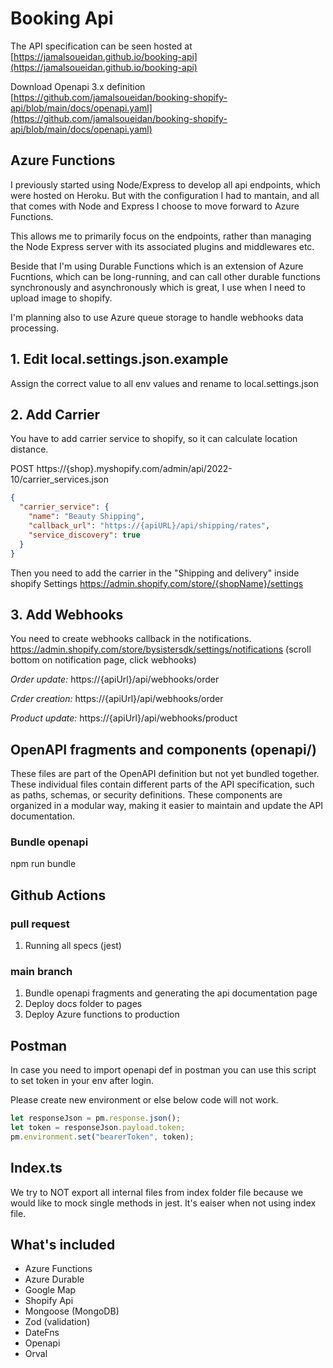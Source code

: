 # Booking Api

The API specification can be seen hosted at [https://jamalsoueidan.github.io/booking-api](https://jamalsoueidan.github.io/booking-api)

Download Openapi 3.x definition [https://github.com/jamalsoueidan/booking-shopify-api/blob/main/docs/openapi.yaml](https://github.com/jamalsoueidan/booking-shopify-api/blob/main/docs/openapi.yaml)

## Azure Functions

I previously started using Node/Express to develop all api endpoints, which were hosted on Heroku. But with the configuration I had to mantain, and all that comes with Node and Express I choose to move forward to Azure Functions.

This allows me to primarily focus on the endpoints, rather than managing the Node Express server with its associated plugins and middlewares etc.

Beside that I'm using Durable Functions which is an extension of Azure Fucntions, which can be long-running, and can call other durable functions synchronously and asynchronously which is great, I use when I need to upload image to shopify.

I'm planning also to use Azure queue storage to handle webhooks data processing.

## 1. Edit local.settings.json.example

Assign the correct value to all env values and rename to local.settings.json

## 2. Add Carrier

You have to add carrier service to shopify, so it can calculate location distance.

POST https://{shop}.myshopify.com/admin/api/2022-10/carrier_services.json

```json
{
  "carrier_service": {
    "name": "Beauty Shipping",
    "callback_url": "https://{apiURL}/api/shipping/rates",
    "service_discovery": true
  }
}
```

Then you need to add the carrier in the "Shipping and delivery" inside shopify Settings
https://admin.shopify.com/store/{shopName}/settings

## 3. Add Webhooks

You need to create webhooks callback in the notifications.
https://admin.shopify.com/store/bysistersdk/settings/notifications (scroll bottom on notification page, click webhooks)

_Order update:_
https://{apiUrl}/api/webhooks/order

_Crder creation:_
https://{apiUrl}/api/webhooks/order

_Product update:_
https://{apiUrl}/api/webhooks/product

## OpenAPI fragments and components (openapi/)

These files are part of the OpenAPI definition but not yet bundled together. These individual files contain different parts of the API specification, such as paths, schemas, or security definitions. These components are organized in a modular way, making it easier to maintain and update the API documentation.

### Bundle openapi

npm run bundle

## Github Actions

### pull request

1. Running all specs (jest)

### main branch

1. Bundle openapi fragments and generating the api documentation page
2. Deploy docs folder to pages
3. Deploy Azure functions to production

## Postman

In case you need to import openapi def in postman you can use this script to set token in your env after login.

Please create new environment or else below code will not work.

```js
let responseJson = pm.response.json();
let token = responseJson.payload.token;
pm.environment.set("bearerToken", token);
```

## Index.ts

We try to NOT export all internal files from index folder file because we would like to mock single methods in jest.
It's eaiser when not using index file.

## What's included

- Azure Functions
- Azure Durable
- Google Map
- Shopify Api
- Mongoose (MongoDB)
- Zod (validation)
- DateFns
- Openapi
- Orval
